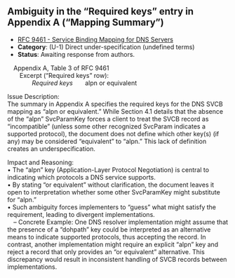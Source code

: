 ## Ambiguity in the “Required keys” entry in Appendix A (“Mapping Summary”)

- [RFC 9461 - Service Binding Mapping for DNS Servers](https://www.rfc-editor.org/rfc/rfc9461)
- **Category**: (U-1) Direct under-specification (undefined terms)
- **Status**: Awaiting response from authors.

 Appendix A, Table 3 of RFC 9461  
  Excerpt (“Required keys” row):  
    *Required keys*  alpn or equivalent

Issue Description:  
The summary in Appendix A specifies the required keys for the DNS SVCB mapping as “alpn or equivalent.” While Section 4.1 details that the absence of the “alpn” SvcParamKey forces a client to treat the SVCB record as “incompatible” (unless some other recognized SvcParam indicates a supported protocol), the document does not define which other key(s) (if any) may be considered “equivalent” to “alpn.” This lack of definition creates an underspecification.

Impact and Reasoning:  
• The “alpn” key (Application-Layer Protocol Negotiation) is central to indicating which protocols a DNS service supports.  
• By stating “or equivalent” without clarification, the document leaves it open to interpretation whether some other SvcParamKey might substitute for “alpn.”  
• Such ambiguity forces implementers to “guess” what might satisfy the requirement, leading to divergent implementations.  
 – Concrete Example: One DNS resolver implementation might assume that the presence of a “dohpath” key could be interpreted as an alternative means to indicate supported protocols, thus accepting the record. In contrast, another implementation might require an explicit “alpn” key and reject a record that only provides an “or equivalent” alternative. This discrepancy would result in inconsistent handling of SVCB records between implementations.
